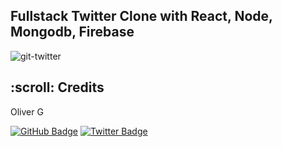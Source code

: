 ## Fullstack Twitter Clone with React, Node, Mongodb, Firebase

![git-twitter](https://user-images.githubusercontent.com/32399333/207771374-49bc685c-610e-4714-8af9-a5995d27489c.png)

<!-- CREDITS -->
<h2 id="credits"> :scroll: Credits</h2>

Oliver G

[![GitHub Badge](https://img.shields.io/badge/GitHub-100000?style=for-the-badge&logo=github&logoColor=white)](https://github.com/oliver-gomes)
[![Twitter Badge](https://img.shields.io/badge/Twitter-1DA1F2?style=for-the-badge&logo=twitter&logoColor=white)](https://twitter.com/oliver_thedev)
<!-- [![LinkedIn Badge](https://img.shields.io/badge/LinkedIn-0077B5?style=for-the-badge&logo=linkedin&logoColor=white)](https://www.linkedin.com/in/ma-shamshiri) -->
